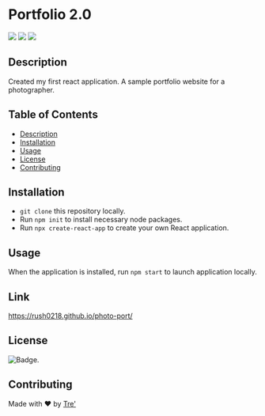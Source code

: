 # Portfolio 2.0 

<p>
    <img src="https://img.shields.io/github/repo-size/rush0218/photo-port" />
    <img src="https://img.shields.io/github/languages/top/rush0218/photo-port"  />
    <img src="https://img.shields.io/github/last-commit/rush0218/photo-port" />
</p>


## Description
Created my first react application. A sample portfolio website for a photographer. 

## Table of Contents

- [Description](#description)
- [Installation](#installation)
- [Usage](#usage)
- [License](#license)
- [Contributing](#contributing)


## Installation 

- `git clone` this repository locally. 
- Run `npm init` to install necessary node packages. 
- Run `npx create-react-app` to create your own React application. 


## Usage 

When the application is installed, run `npm start` to launch application locally. 

## Link

https://rush0218.github.io/photo-port/


## License

![Badge](https://img.shields.io/badge/license-MIT-green). 

## Contributing

Made with ❤️ by [Tre'](https://github.com/Rush0218) 

